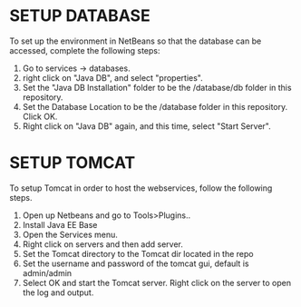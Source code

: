 # SETUP DATABASE
To set up the environment in NetBeans so that the database can be accessed, complete the following steps:
1. Go to services -> databases. 
2. right click on "Java DB", and select "properties". 
3. Set the "Java DB Installation" folder to be the /database/db folder in this repository.  
4. Set the Database Location to be the /database folder in this repository. Click OK.  
5. Right click on "Java DB" again, and this time, select "Start Server".  

# SETUP TOMCAT
To setup Tomcat in order to host the webservices, follow the following steps.
1. Open up Netbeans and go to Tools>Plugins..
2. Install Java EE Base
3. Open the Services menu.
4. Right click on servers and then add server.
5. Set the Tomcat directory to the Tomcat dir located in the repo
6. Set the username and password of the tomcat gui, default is admin/admin
7. Select OK and start the Tomcat server. Right click on the server to open the log and output.
